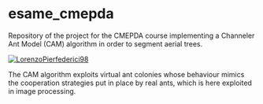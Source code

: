 # esame_cmepda
Repository of the project for the CMEPDA course implementing a Channeler Ant Model (CAM) algorithm in order to segment aerial trees.

[![LorenzoPierfederici98](https://circleci.com/gh/LorenzoPierfederici98/esame_cmepda.svg?style=shield)](https://app.circleci.com/pipelines/github/LorenzoPierfederici98/esame_cmepda)

The CAM algorithm exploits virtual ant colonies whose behaviour mimics the cooperation strategies put in place by real ants, which is here exploited in image processing.
